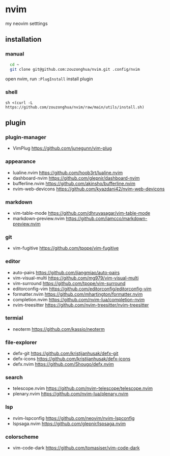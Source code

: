 # nvim

my neovim setttings

## installation

### manual

```sh
  cd ~
  git clone git@github.com:zouzonghua/nvim.git .config/nvim
```

open nvim, run `:PlugInstall` install plugin

### shell

```
sh <(curl -L https://github.com/zouzonghua/nvim/raw/main/utils/install.sh)
```

## plugin

### plugin-manager

- VimPlug <https://github.com/junegunn/vim-plug>

### appearance

- lualine.nvim <https://github.com/hoob3rt/lualine.nvim>
- dashboard-nvim <https://github.com/glepnir/dashboard-nvim>
- bufferline.nvim <https://github.com/akinsho/bufferline.nvim>
- nvim-web-devicons <https://github.com/kyazdani42/nvim-web-devicons>

### markdown

- vim-table-mode <https://github.com/dhruvasagar/vim-table-mode>
- markdown-preview.nvim <https://github.com/iamcco/markdown-preview.nvim>

### git

- vim-fugitive <https://github.com/tpope/vim-fugitive>

### editor

- auto-pairs <https://github.com/jiangmiao/auto-pairs>
- vim-visual-multi <https://github.com/mg979/vim-visual-multi>
- vim-surround <https://github.com/tpope/vim-surround>
- editorconfig-vim <https://github.com/editorconfig/editorconfig-vim>
- formatter.nvim <https://github.com/mhartington/formatter.nvim>
- completion.nvim <https://github.com/nvim-lua/completion-nvim>
- nvim-treesitter <https://github.com/nvim-treesitter/nvim-treesitter>

### termial

- neoterm <https://github.com/kassio/neoterm>

### file-explorer

- defx-git <https://github.com/kristijanhusak/defx-git>
- defx-icons <https://github.com/kristijanhusak/defx-icons>
- defx.nvim <https://github.com/Shougo/defx.nvim>

### search

- telescope.nvim <https://github.com/nvim-telescope/telescope.nvim>
- plenary.nvim <https://github.com/nvim-lua/plenary.nvim>

### lsp

- nvim-lspconfig <https://github.com/neovim/nvim-lspconfig>
- lspsaga.nvim <https://github.com/glepnir/lspsaga.nvim>

### colorscheme

- vim-code-dark <https://github.com/tomasiser/vim-code-dark>
